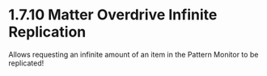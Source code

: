 # 1.7.10 Matter Overdrive Infinite Replication
 Allows requesting an infinite amount of an item in the Pattern Monitor to be replicated!
